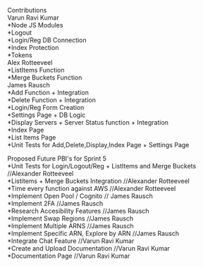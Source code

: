 Contributions <br>
Varun Ravi Kumar <br>
*Node JS Modules <br>
*Logout <br>
*Login/Reg DB Connection <br>
*Index Protection <br>
*Tokens <br>
Alex Rotteeveel <br>
*ListItems Function <br>
*Merge Buckets Function <br>
James Rausch  <br>
*Add Function + Integration <br>
*Delete Function + Integration <br>
*Login/Reg Form Creation <br>
*Settings Page + DB Logic <br>
*Display Servers + Server Status function + Integration <br>
*Index Page <br>
*List Items Page <br>
*Unit Tests for Add,Delete,Display,Index Page + Settings Page <br>

Proposed Future PBI's for Sprint 5 <br>
*Unit Tests for Login/Logout/Reg + ListItems and Merge Buckets //Alexander Rotteeveel <br> 
*Listitems + Merge Buckets Integration //Alexander Rotteeveel <br> 
*Time every function against AWS //Alexander Rotteeveel <br>
*Implement Open Pool / Cognito // James Rausch <br> 
*Implement 2FA //James Rausch  <br> 
*Research Accesibility Features //James Rausch  <br> 
*Implement Swap Regions  //James Rausch  <br> 
*Implement Multiple ARNS //James Rausch  <br> 
*Implement Specific ARN, Explore by ARN //James Rausch  <br> 
*Integrate Chat Feature //Varun Ravi Kumar  <br> 
*Create and Upload Documentation //Varun Ravi Kumar  <br> 
*Documentation Page //Varun Ravi Kumar  <br> 
